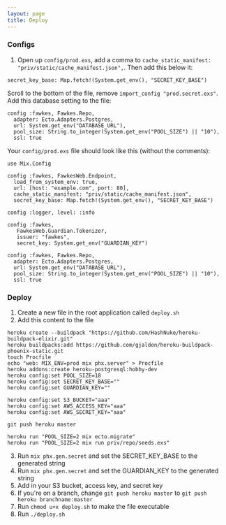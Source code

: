 ```yaml
---
layout: page
title: Deploy
---
```


### Configs

1. Open up `config/prod.exs`, add a comma to `cache_static_manifest: "priv/static/cache_manifest.json",`. Then add this below it:

```
secret_key_base: Map.fetch!(System.get_env(), "SECRET_KEY_BASE")
```

Scroll to the bottom of the file, remove `import_config "prod.secret.exs"`. Add this database setting to the file:

```
config :fawkes, Fawkes.Repo,
  adapter: Ecto.Adapters.Postgres,
  url: System.get_env("DATABASE_URL"),
  pool_size: String.to_integer(System.get_env("POOL_SIZE") || "10"),
  ssl: true
```

Your `config/prod.exs` file should look like this (without the comments):

```
use Mix.Config

config :fawkes, FawkesWeb.Endpoint,
  load_from_system_env: true,
  url: [host: "example.com", port: 80],
  cache_static_manifest: "priv/static/cache_manifest.json",
  secret_key_base: Map.fetch!(System.get_env(), "SECRET_KEY_BASE")

config :logger, level: :info

config :fawkes,
   FawkesWeb.Guardian.Tokenizer,
   issuer: "fawkes",
   secret_key: System.get_env("GUARDIAN_KEY")

config :fawkes, Fawkes.Repo,
  adapter: Ecto.Adapters.Postgres,
  url: System.get_env("DATABASE_URL"),
  pool_size: String.to_integer(System.get_env("POOL_SIZE") || "10"),
  ssl: true
```

### Deploy

1. Create a new file in the root application called `deploy.sh`
2. Add this content to the file

  ```
  heroku create --buildpack "https://github.com/HashNuke/heroku-buildpack-elixir.git"
  heroku buildpacks:add https://github.com/gjaldon/heroku-buildpack-phoenix-static.git
  touch Procfile
  echo "web: MIX_ENV=prod mix phx.server" > Procfile
  heroku addons:create heroku-postgresql:hobby-dev
  heroku config:set POOL_SIZE=18
  heroku config:set SECRET_KEY_BASE=""
  heroku config:set GUARDIAN_KEY=""

  heroku config:set S3_BUCKET="aaa"
  heroku config:set AWS_ACCESS_KEY="aaa"
  heroku config:set AWS_SECRET_KEY="aaa"

  git push heroku master

  heroku run "POOL_SIZE=2 mix ecto.migrate"
  heroku run "POOL_SIZE=2 mix run priv/repo/seeds.exs"
  ```

3. Run `mix phx.gen.secret` and set the SECRET_KEY_BASE to the generated string
4. Run `mix phx.gen.secret` and set the GUARDIAN_KEY to the generated string
5. Add in your S3 bucket, access key, and secret key
6. If you're on a branch, change `git push heroku master` to `git push heroku branchname:master`
7. Run `chmod u+x deploy.sh` to make the file executable
8. Run `./deploy.sh`
